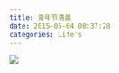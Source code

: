 ```yaml
---
title: 青年节清晨
date: 2015-05-04 08:37:28
categories: Life's
---
```


![](http://ww3.sinaimg.cn/mw690/62ed8609gw1errzniojbdj21w01w0hdu.jpg)